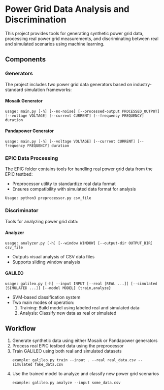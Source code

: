 # Power Grid Data Analysis and Discrimination

This project provides tools for generating synthetic power grid data, processing real power grid measurements, and discriminating between real and simulated scenarios using machine learning.

## Components

### Generators

The project includes two power grid data generators based on industry-standard simulation frameworks:

#### Mosaik Generator

```
usage: main.py [-h] [--no-noise] [--processed-output PROCESSED_OUTPUT] [--voltage VOLTAGE] [--current CURRENT] [--frequency FREQUENCY] duration
```

#### Pandapower Generator

```
usage: main.py [-h] [--voltage VOLTAGE] [--current CURRENT] [--frequency FREQUENCY] duration
```

### EPIC Data Processing

The EPIC folder contains tools for handling real power grid data from the EPIC testbed:

- Preprocessor utility to standardize real data format
- Ensures compatibility with simulated data format for analysis

```
Usage: python3 preprocessor.py csv_file
```

### Discriminator

Tools for analyzing power grid data:

#### Analyzer

```
usage: analyzer.py [-h] [--window WINDOW] [--output-dir OUTPUT_DIR] csv_file
```

- Outputs visual analysis of CSV data files
- Supports sliding window analysis

#### GALILEO

```
usage: galileo.py [-h] --input INPUT [--real [REAL ...]] [--simulated [SIMULATED ...]] [--model MODEL] {train,analyze}
```

- SVM-based classification system
- Two main modes of operation:
  1. Training: Build model using labeled real and simulated data
  2. Analysis: Classify new data as real or simulated

## Workflow

1. Generate synthetic data using either Mosaik or Pandapower generators
2. Process real EPIC testbed data using the preprocessor
3. Train GALILEO using both real and simulated datasets
   ```
   example: galileo.py train --input . --real real_data.csv --simulated fake_data.csv
   ```
4. Use the trained model to analyze and classify new power grid scenarios
   ```
   example: galileo.py analyze --input some_data.csv
   ```
